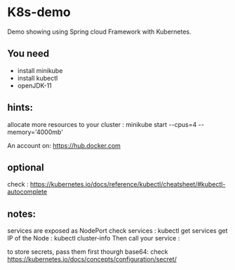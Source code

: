 # K8s-demo
Demo showing using Spring cloud Framework with Kubernetes. 


## You need 

- install minikube
- install kubectl 
- openJDK-11

## hints:
allocate more resources to your cluster : minikube start --cpus=4  --memory='4000mb'


An account on: https://hub.docker.com


## optional 
check : https://kubernetes.io/docs/reference/kubectl/cheatsheet/#kubectl-autocomplete


## notes:
services are exposed as NodePort
check services : kubectl get services
get IP of the Node : kubectl cluster-info
Then call your service <NODE IP>:<NODE PORT>

to store secrets, pass them first thourgh base64: check  https://kubernetes.io/docs/concepts/configuration/secret/

